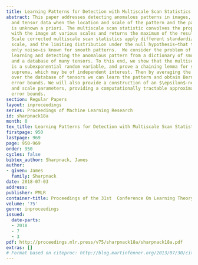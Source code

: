 ```yaml
---
title: Learning Patterns for Detection with Multiscale Scan Statistics
abstract: This paper addresses detecting anomalous patterns in images, time-series,
  and tensor data when the location and scale of the pattern and the pattern itself
  is unknown a priori. The multiscale scan statistic convolves the proposed pattern
  with the image at various scales and returns the maximum of the resulting tensor.
  Scale corrected multiscale scan statistics apply different standardizations at each
  scale, and the limiting distribution under the null hypothesis—that the data is
  only noise—is known for smooth patterns.  We consider the problem of simultaneously
  learning and detecting the anomalous pattern from a dictionary of smooth patterns
  and a database of many tensors. To this end, we show that the multiscale scan statistic
  is a subexponential random variable, and prove a chaining lemma for standardized
  suprema, which may be of independent interest. Then by averaging the statistics
  over the database of tensors we can learn the pattern and obtain Bernstein-type
  error bounds. We will also provide a construction of an $\epsilon$-net of the location
  and scale parameters, providing a computationally tractable approximation with similar
  error bounds.
section: Regular Papers
layout: inproceedings
series: Proceedings of Machine Learning Research
id: sharpnack18a
month: 0
tex_title: Learning Patterns for Detection with Multiscale Scan Statistics
firstpage: 950
lastpage: 969
page: 950-969
order: 950
cycles: false
bibtex_author: Sharpnack, James
author:
- given: James
  family: Sharpnack
date: 2018-07-03
address: 
publisher: PMLR
container-title: Proceedings of the 31st  Conference On Learning Theory
volume: '75'
genre: inproceedings
issued:
  date-parts:
  - 2018
  - 7
  - 3
pdf: http://proceedings.mlr.press/v75/sharpnack18a/sharpnack18a.pdf
extras: []
# Format based on citeproc: http://blog.martinfenner.org/2013/07/30/citeproc-yaml-for-bibliographies/
---
```

